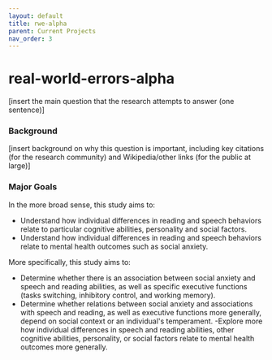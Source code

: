 ```yaml
---
layout: default
title: rwe-alpha
parent: Current Projects
nav_order: 3
---
```


# real-world-errors-alpha

[insert the main question that the research attempts to answer (one sentence)]

### Background

[insert background on why this question is important, including key citations (for the research community) and Wikipedia/other links (for the public at large)]

### Major Goals 

In the more broad sense, this study aims to:

- Understand how individual differences in reading and speech behaviors relate to particular cognitive abilities, personality and social factors. 
- Understand how individual differences in reading and speech behaviors relate to mental health outcomes such as social anxiety. 

More specifically, this study aims to: 

- Determine whether there is an association between social anxiety and speech and reading abilities, as well as specific executive functions (tasks switching, inhibitory control, and working memory).
- Determine whether relations between social anxiety and associations with speech and reading, as well as executive functions more generally, depend on social context or an individual's temperament.
-Explore more how individual differences in speech and reading abilities, other cognitive abilities, personality, or social factors relate to mental health outcomes more generally. 